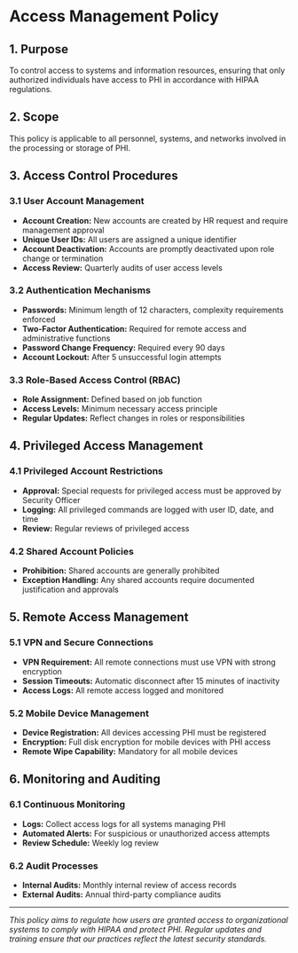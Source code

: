 # Access Management Policy

## 1. Purpose
To control access to systems and information resources, ensuring that only authorized individuals have access to PHI in accordance with HIPAA regulations.

## 2. Scope
This policy is applicable to all personnel, systems, and networks involved in the processing or storage of PHI.

## 3. Access Control Procedures

### 3.1 User Account Management
- **Account Creation:** New accounts are created by HR request and require management approval
- **Unique User IDs:** All users are assigned a unique identifier
- **Account Deactivation:** Accounts are promptly deactivated upon role change or termination
- **Access Review:** Quarterly audits of user access levels

### 3.2 Authentication Mechanisms
- **Passwords:** Minimum length of 12 characters, complexity requirements enforced
- **Two-Factor Authentication:** Required for remote access and administrative functions
- **Password Change Frequency:** Required every 90 days
- **Account Lockout:** After 5 unsuccessful login attempts

### 3.3 Role-Based Access Control (RBAC)
- **Role Assignment:** Defined based on job function
- **Access Levels:** Minimum necessary access principle
- **Regular Updates:** Reflect changes in roles or responsibilities

## 4. Privileged Access Management

### 4.1 Privileged Account Restrictions
- **Approval:** Special requests for privileged access must be approved by Security Officer
- **Logging:** All privileged commands are logged with user ID, date, and time
- **Review:** Regular reviews of privileged access

### 4.2 Shared Account Policies
- **Prohibition:** Shared accounts are generally prohibited
- **Exception Handling:** Any shared accounts require documented justification and approvals

## 5. Remote Access Management

### 5.1 VPN and Secure Connections
- **VPN Requirement:** All remote connections must use VPN with strong encryption
- **Session Timeouts:** Automatic disconnect after 15 minutes of inactivity
- **Access Logs:** All remote access logged and monitored

### 5.2 Mobile Device Management
- **Device Registration:** All devices accessing PHI must be registered
- **Encryption:** Full disk encryption for mobile devices with PHI access
- **Remote Wipe Capability:** Mandatory for all mobile devices

## 6. Monitoring and Auditing

### 6.1 Continuous Monitoring
- **Logs:** Collect access logs for all systems managing PHI
- **Automated Alerts:** For suspicious or unauthorized access attempts
- **Review Schedule:** Weekly log review

### 6.2 Audit Processes
- **Internal Audits:** Monthly internal review of access records
- **External Audits:** Annual third-party compliance audits

---

*This policy aims to regulate how users are granted access to organizational systems to comply with HIPAA and protect PHI. Regular updates and training ensure that our practices reflect the latest security standards.*

